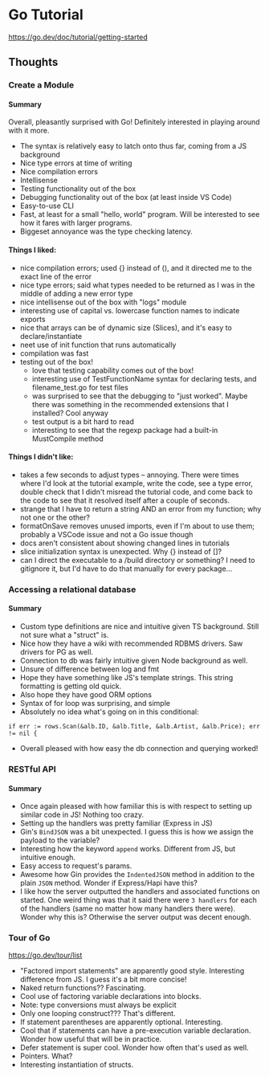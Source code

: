 # Go Tutorial

https://go.dev/doc/tutorial/getting-started

## Thoughts

### Create a Module

#### Summary
Overall, pleasantly surprised with Go! Definitely interested in playing around with it more. 
- The syntax is relatively easy to latch onto thus far, coming from a JS background
- Nice type errors at time of writing
- Nice compilation errors
- Intellisense
- Testing functionality out of the box
- Debugging functionality out of the box (at least inside VS Code)
- Easy-to-use CLI
- Fast, at least for a small "hello, world" program. Will be interested to see how it fares with larger programs.
- Biggeset annoyance was the type checking latency. 

#### Things I liked:
- nice compilation errors; used {} instead of (), and it directed me to the exact line of the error
- nice type errors; said what types needed to be returned as I was in the middle of adding a new error type
- nice intellisense out of the box with "logs" module
- interesting use of capital vs. lowercase function names to indicate exports
- nice that arrays can be of dynamic size (Slices), and it's easy to declare/instantiate
- neet use of init function that runs automatically
- compilation was fast
- testing out of the box!
    - love that testing capability comes out of the box!
    - interesting use of TestFunctionName syntax for declaring tests, and filename_test.go for test files
    - was surprised to see that the debugging to "just worked". Maybe there was something in the recommended extensions that I installed? Cool anyway
    - test output is a bit hard to read
    - interesting to see that the regexp package had a built-in MustCompile method
#### Things I didn't like:
- takes a few seconds to adjust types – annoying. There were times where I'd look at the tutorial example, write the code, see a type error, double check that I didn't misread the tutorial code, and come back to the code to see that it resolved itself after a couple of seconds.
- strange that I have to return a string AND an error from my function; why not one or the other?
- formatOnSave removes unused imports, even if I'm about to use them; probably a VSCode issue and not a Go issue though
- docs aren't consistent about showing changed lines in tutorials
- slice initialization syntax is unexpected. Why {} instead of []?
- can I direct the executable to a /build directory or something? I need to gitignore it, but I'd have to do that manually for every package...

### Accessing a relational database

#### Summary
- Custom type definitions are nice and intuitive given TS background. Still not sure what a "struct" is.
- Nice how they have a wiki with recommended RDBMS drivers. Saw drivers for PG as well. 
- Connection to db was fairly intuitive given Node background as well. 
- Unsure of difference between log and fmt
- Hope they have something like JS's template strings. This string formatting is getting old quick.
- Also hope they have good ORM options
- Syntax of for loop was surprising, and simple
- Absolutely no idea what's going on in this conditional:
```
if err := rows.Scan(&alb.ID, &alb.Title, &alb.Artist, &alb.Price); err != nil {
```
- Overall pleased with how easy the db connection and querying worked!

### RESTful API

#### Summary
- Once again pleased with how familiar this is with respect to setting up similar code in JS! Nothing too crazy.
- Setting up the handlers was pretty familiar (Express in JS)
- Gin's `BindJSON` was a bit unexpected. I guess this is how we assign the payload to the variable?
- Interesting how the keyword `append` works. Different from JS, but intuitive enough.
- Easy access to request's params.
- Awesome how Gin provides the `IndentedJSON` method in addition to the plain `JSON` method. Wonder if Express/Hapi have this?
- I like how the server outputted the handlers and associated functions on started. One weird thing was that it said there were `3 handlers` for each of the handlers (same no matter how many handlers there were). Wonder why this is? Otherwise the server output was decent enough.

### Tour of Go

https://go.dev/tour/list

- "Factored import statements" are apparently good style. Interesting difference from JS. I guess it's a bit more concise!
- Naked return functions?? Fascinating.
- Cool use of factoring variable declarations into blocks.
- Note: type conversions must always be explicit
- Only one looping construct??? That's different.
- If statement parentheses are apparently optional. Interesting.
- Cool that if statements can have a pre-execution variable declaration. Wonder how useful that will be in practice.
- Defer statement is super cool. Wonder how often that's used as well.
- Pointers. What?
- Interesting instantiation of structs. 